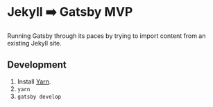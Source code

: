 # Jekyll :arrow_right: Gatsby MVP

Running Gatsby through its paces by trying to import content from an existing Jekyll site.

## Development

1. Install [Yarn](https://yarnpkg.com/en/).
2. `yarn`
3. `gatsby develop`
